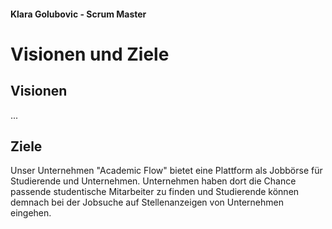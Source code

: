 #### Klara Golubovic - Scrum Master
# Visionen und Ziele
## Visionen

...

## Ziele
Unser Unternehmen "Academic Flow" bietet eine Plattform als Jobbörse für Studierende und Unternehmen. Unternehmen haben dort die Chance passende studentische Mitarbeiter zu finden und Studierende können demnach bei der Jobsuche auf Stellenanzeigen von Unternehmen eingehen. 

